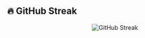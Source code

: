 ## 🔥 GitHub Streak

<p align="center">
  <img src="https://streak-stats.demolab.com?user=FadhilAkbarCariearsa&theme=default&hide_border=true" alt="GitHub Streak"/>
</p>
